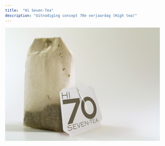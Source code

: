 ```yaml
---
title:  "Hi Seven-Tea"
description: "Uitnodiging concept 70e verjaardag (High tea)"
---
```


![High-Seven-Tea](images/work/High-Seven-Tea.png)